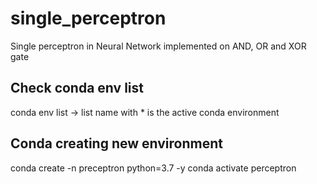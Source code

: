 # single_perceptron
Single perceptron in Neural Network implemented on AND, OR and XOR gate

## Check conda env list
conda env list -> list name with * is the active conda environment
## Conda creating new environment
conda create -n preceptron python=3.7 -y
conda activate perceptron